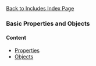 [Back to Includes Index Page](https://github.com/SorinGFS/express-access-proxy/blob/master/config/servers/includes)

### Basic Properties and Objects

#### Content
- [Properties](https://github.com/SorinGFS/express-access-proxy/blob/master/config/servers/includes/base/properties)
- [Objects](https://github.com/SorinGFS/express-access-proxy/blob/master/config/servers/includes/base/objects)